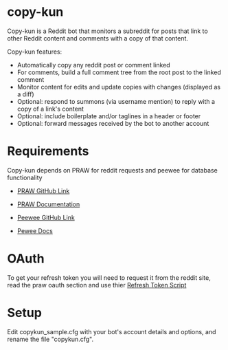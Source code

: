 # copy-kun

Copy-kun is a Reddit bot that monitors a subreddit for posts that link to other Reddit content and comments with a copy of that content.

Copy-kun features:
  * Automatically copy any reddit post or comment linked
  * For comments, build a full comment tree from the root post to the linked comment
  * Monitor content for edits and update copies with changes (displayed as a diff)
  * Optional: respond to summons (via username mention) to reply with a copy of a link's content
  * Optional: include boilerplate and/or taglines in a header or footer
  * Optional: forward messages received by the bot to another account
  

# Requirements

Copy-kun depends on PRAW for reddit requests and peewee for database functionality

 * [PRAW GitHub Link](https://github.com/praw-dev/praw)

 * [PRAW Documentation](https://praw.readthedocs.io/en/v3.4.0/index.html)

 * [Peewee GitHub Link](https://github.com/coleifer/peewee)

 * [Pewee Docs](http://docs.peewee-orm.com/en/latest)
 
# OAuth

To get your refresh token you will need to request it from the reddit site, read the praw oauth section and use thier [Refresh Token Script](http://praw.readthedocs.io/en/latest/tutorials/refresh_token.html#refresh-token) 

# Setup

Edit copykun_sample.cfg with your bot's account details and options, and rename the file "copykun.cfg".
